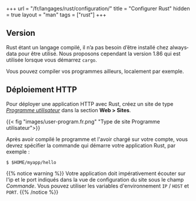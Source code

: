 +++
url = "/fr/langages/rust/configuration/"
title = "Configurer Rust"
hidden = true
layout = "man"
tags = ["rust"]
+++

## Version

Rust étant un langage compilé, il n’a pas besoin d’être ins­tal­lé chez always­da­ta pour être uti­li­sé. Nous proposons cependant la version 1.86 qui est utilisée lorsque vous démarrez `cargo`.

Vous pouvez compiler vos programmes ailleurs, localement par exemple.

## Déploiement HTTP

Pour déployer une application HTTP avec Rust, créez un site de type *[Programme utilisateur](sites/user-program)* dans la section **Web > Sites**.

{{< fig "images/user-program.fr.png" "Type de site Programme utilisateur">}}

Après avoir compilé le programme et l'avoir chargé sur votre compte, vous devrez spécifier la commande qui démarre votre application Rust, par exemple :

```
$ $HOME/myapp/hello
```

{{% notice warning %}}
Votre application doit impérativement écouter sur l'ip et le port indiqués dans la vue de configuration du site sous le champ *Commande*. Vous pouvez utiliser les variables d'environnement `IP` / `HOST` et `PORT`.
{{% /notice %}}
